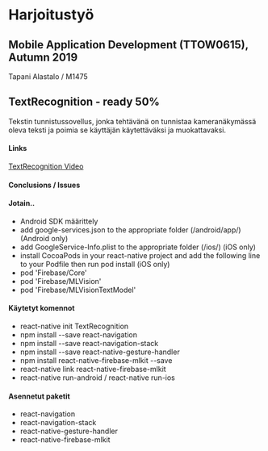 # Harjoitustyö
## Mobile Application Development (TTOW0615), Autumn 2019
Tapani Alastalo / M1475


## TextRecognition - ready 50%
Tekstin tunnistussovellus, jonka tehtävänä on tunnistaa kameranäkymässä oleva teksti ja poimia se käyttäjän käytettäväksi ja muokattavaksi.
#### Links
[TextRecognition Video](videos/....mp4)
#### Conclusions / Issues

#### Jotain..
* Android SDK määrittely
* add google-services.json to the appropriate folder (/android/app/) (Android only)
* add GoogleService-Info.plist to the appropriate folder (/ios/) (iOS only)
* install CocoaPods in your react-native project and add the following line to your Podfile then run pod install (iOS only)
* pod 'Firebase/Core'
* pod 'Firebase/MLVision'
* pod 'Firebase/MLVisionTextModel'

#### Käytetyt komennot
* react-native init TextRecognition
* npm install --save react-navigation
* npm install --save react-navigation-stack
* npm install --save react-native-gesture-handler
* npm install react-native-firebase-mlkit --save
* react-native link react-native-firebase-mlkit
* react-native run-android / react-native run-ios

#### Asennetut paketit
* react-navigation
* react-navigation-stack
* react-native-gesture-handler
* react-native-firebase-mlkit